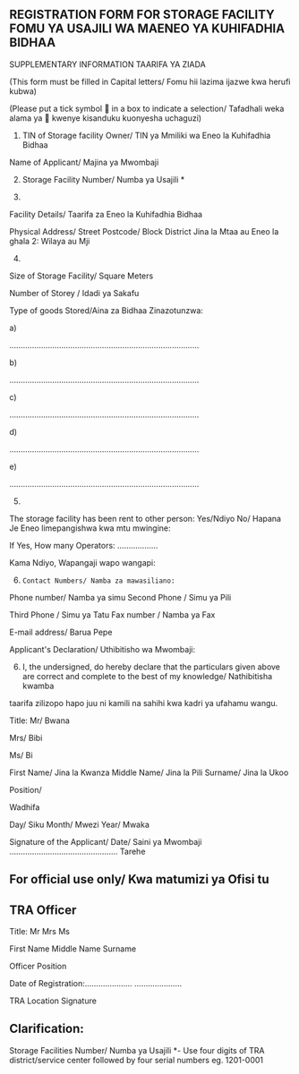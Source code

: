 <!-- image -->

## REGISTRATION FORM FOR STORAGE FACILITY FOMU YA USAJILI WA MAENEO YA KUHIFADHIA BIDHAA

SUPPLEMENTARY INFORMATION TAARIFA YA ZIADA

(This form must be filled in Capital letters/ Fomu hii lazima ijazwe kwa herufi kubwa)

(Please put a tick symbol  in a box to indicate a selection/ Tafadhali weka alama ya  kwenye kisanduku kuonyesha uchaguzi)

1.  TIN of Storage facility Owner/ TIN ya Mmiliki wa Eneo la Kuhifadhia Bidhaa

Name of Applicant/ Majina ya Mwombaji

2.  Storage Facility Number/ Numba ya Usajili *

3.

Facility Details/ Taarifa za Eneo la Kuhifadhia Bidhaa

Physical Address/ Street                                                                        Postcode/                                            Block                            District Jina la Mtaa au Eneo la ghala 2:                                                                                                                                                            Wilaya au Mji

4.

Size of Storage Facility/ Square Meters

Number of Storey / Idadi ya Sakafu

Type of goods Stored/Aina za Bidhaa Zinazotunzwa:

a)

…………………………………………………………………………

b)

…………………………………………………………………………

c)

…………………………………………………………………………

d)

…………………………………………………………………………

e)

…………………………………………………………………………

5.

The storage facility has been rent to other person:         Yes/Ndiyo                                                                   No/ Hapana Je Eneo limepangishwa kwa mtu mwingine:

If Yes, How many Operators: ………………

Kama Ndiyo, Wapangaji wapo wangapi:

6.     Contact Numbers/ Namba za mawasiliano:

Phone number/ Namba ya simu                                                                                   Second Phone / Simu ya Pili

Third Phone / Simu ya  Tatu                                                                                  Fax number / Namba ya Fax

E-mail  address/ Barua Pepe

Applicant's Declaration/ Uthibitisho wa Mwombaji:

6.    I, the undersigned, do hereby declare that the particulars given above are correct and complete to the best of my knowledge/ Nathibitisha kwamba

taarifa zilizopo hapo juu ni kamili na sahihi kwa kadri ya ufahamu wangu.

Title:     Mr/ Bwana

Mrs/ Bibi

Ms/ Bi

First Name/ Jina la Kwanza                                      Middle Name/ Jina la Pili                                               Surname/ Jina la Ukoo

Position/

Wadhifa

Day/ Siku         Month/ Mwezi     Year/ Mwaka

Signature of the Applicant/                                                                                       Date/ Saini ya Mwombaji  …………………………………………                   Tarehe

## For official use only/ Kwa matumizi ya Ofisi tu

## TRA Officer

Title:     Mr              Mrs              Ms

First Name                                                                   Middle Name                                                               Surname

Officer Position

Date of Registration:………………… …………………

TRA Location                                                                                                                              Signature

## Clarification:

Storage Facilities Number/ Numba ya Usajili *- Use four digits of TRA district/service center followed by four serial numbers eg. 1201-0001